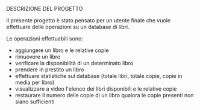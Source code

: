 DESCRIZIONE DEL PROGETTO

Il presente progetto è stato pensato per un utente finale che vuole effettuare delle operazioni su un database di libri.

Le operazioni effettuabili sono:

- aggiungere un libro e le relative copie
- rimuovere un libro
- verificare la disponibilità di un determinato libro
- prendere in prestito un libro
- effettuare statistiche sul database (totale libri, totale copie, copie in media per libro)
- visualizzare a video l'elenco dei libri disponibili e le relative copie
- restaurare il numero delle copie di un libro qualora le copie presenti non siano sufficienti
